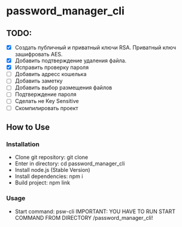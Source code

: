 # password_manager_cli

## TODO:
- [x] Создать публичный и приватный ключи RSA. Приватный ключ зашифровать AES.
- [x] Добавить подтверждение удаления файла.
- [x] Исправить проверку пароля
- [ ] Добавить адресс кошелька
- [ ] Добавить заметку
- [ ] Добавить выбор размещения файлов
- [ ] Подтверждение пароля
- [ ] Сделать не Key Sensitive
- [ ] Скомпилировать проект
## How to Use

### Installation
 - Clone git repository: git clone <link>
 - Enter in directory: cd password_manager_cli
 - Install node.js (Stable Version)
 - Install dependencies: npm i
 - Build project: npm link

### Usage
 - Start command: psw-cli
IMPORTANT: YOU HAVE TO RUN START COMMAND FROM DIRECTORY /password_manager_cli!
